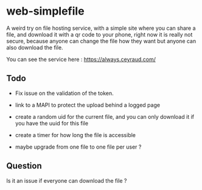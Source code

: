 # web-simplefile

A weird try on file hosting service, with a simple site where you can share a file, and download it with a qr code to your phone, right now it is really not secure, because anyone can change the file how they want but anyone can also download the file.

You can see the service here : https://always.ceyraud.com/

## Todo

- Fix issue on the validation of the token.

- link to a MAPI to protect the upload behind a logged page
- create a random uid for the current file, and you can only download it if you have the uuid for this file
- create a timer for how long the file is accessible
- maybe upgrade from one file to one file per user ?

## Question

Is it an issue if everyone can download the file ?
